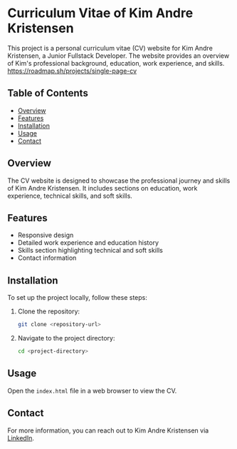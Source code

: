 # Curriculum Vitae of Kim Andre Kristensen

This project is a personal curriculum vitae (CV) website for Kim Andre Kristensen, a Junior Fullstack Developer. The website provides an overview of Kim's professional background, education, work experience, and skills. https://roadmap.sh/projects/single-page-cv

## Table of Contents

- [Overview](#overview)
- [Features](#features)
- [Installation](#installation)
- [Usage](#usage)
- [Contact](#contact)

## Overview

The CV website is designed to showcase the professional journey and skills of Kim Andre Kristensen. It includes sections on education, work experience, technical skills, and soft skills.

## Features

- Responsive design
- Detailed work experience and education history
- Skills section highlighting technical and soft skills
- Contact information

## Installation

To set up the project locally, follow these steps:

1. Clone the repository:
   ```bash
   git clone <repository-url>
   ```
2. Navigate to the project directory:
   ```bash
   cd <project-directory>
   ```

## Usage

Open the `index.html` file in a web browser to view the CV.

## Contact

For more information, you can reach out to Kim Andre Kristensen via [LinkedIn](https://www.linkedin.com/in/kim-kristensen-4899532a1/). 
